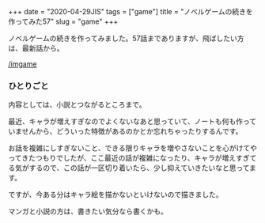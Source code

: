 +++
date = "2020-04-29JIS"
tags = ["game"]
title = "ノベルゲームの続きを作ってみた57"
slug = "game"
+++

ノベルゲームの続きを作ってみました。57話までありますが、飛ばしたい方は、最新話から。

[/imgame](/imgame)

### ひとりごと

内容としては、小説とつながるところまで。

最近、キャラが増えすぎなのでよくないなあと思っていて、ノートも何も作っていませんから、どういった特徴があるのかとか忘れちゃったりするんです。

お話を複雑にしすぎないこと、できる限りキャラを増やさないことを心がけてやってきたつもりでしたが、ここ最近の話が複雑になったり、キャラが増えすぎてる気がするので、この話が一区切り着いたら、少し抑えていきたいなと思ってます。

ですが、今ある分はキャラ絵を描かないといけないので描きました。

マンガと小説の方は、書きたい気分なら書くかも。

